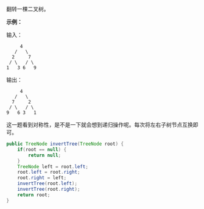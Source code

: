 翻转一棵二叉树。

**示例：**

输入：

```
     4
   /   \
  2     7
 / \   / \
1   3 6   9
```

输出：

```
     4
   /   \
  7     2
 / \   / \
9   6 3   1
```

这一题看到对称性，是不是一下就会想到递归操作呢。每次将左右子树节点互换即可。

```java
public TreeNode invertTree(TreeNode root) {
    if(root == null) {
        return null;
    }
    TreeNode left = root.left;
    root.left = root.right;
    root.right = left;
    invertTree(root.left);
    invertTree(root.right);
    return root;
}
```

